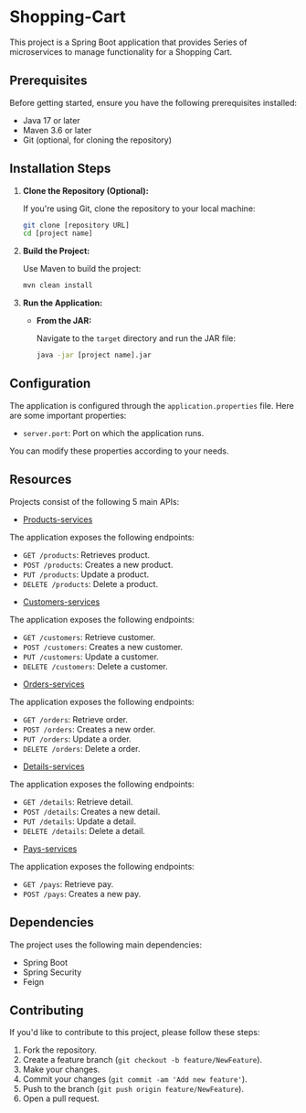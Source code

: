 # Shopping-Cart
This project is a Spring Boot application that provides Series of microservices to manage functionality for a Shopping Cart.

## Prerequisites

Before getting started, ensure you have the following prerequisites installed:

* Java 17 or later
* Maven 3.6 or later
* Git (optional, for cloning the repository)

## Installation Steps

1.  **Clone the Repository (Optional):**

    If you're using Git, clone the repository to your local machine:

    ```bash
    git clone [repository URL]
    cd [project name]
    ```

2.  **Build the Project:**

    Use Maven to build the project:

    ```bash
    mvn clean install
    ```

3.  **Run the Application:**

    * **From the JAR:**

        Navigate to the `target` directory and run the JAR file:

        ```bash
        java -jar [project name].jar

## Configuration

The application is configured through the `application.properties` file. Here are some important properties:

* `server.port`: Port on which the application runs.

You can modify these properties according to your needs.

## Resources
Projects consist of the following 5 main APIs:

- [Products-services](http://localhost:8080/products-services/v1/swagger-ui/index.html)

The application exposes the following endpoints:

* `GET /products`: Retrieves product.
* `POST /products`: Creates a new product.
* `PUT /products`: Update a product.
* `DELETE /products`: Delete a product.

- [Customers-services](http://localhost:8081/customers-services/v1/swagger-ui/index.html)

The application exposes the following endpoints:

* `GET /customers`: Retrieve customer.
* `POST /customers`: Creates a new customer.
* `PUT /customers`: Update a customer.
* `DELETE /customers`: Delete a customer.

- [Orders-services](http://localhost:8082/orders-services/v1/swagger-ui/index.html)

The application exposes the following endpoints:

* `GET /orders`: Retrieve order.
* `POST /orders`: Creates a new order.
* `PUT /orders`: Update a order.
* `DELETE /orders`: Delete a order.

- [Details-services](http://localhost:8083/details-services/v1/swagger-ui/index.html)

The application exposes the following endpoints:

* `GET /details`: Retrieve detail.
* `POST /details`: Creates a new detail.
* `PUT /details`: Update a detail.
* `DELETE /details`: Delete a detail.

- [Pays-services](http://localhost:8084/pays-services/v1/swagger-ui/index.html)

The application exposes the following endpoints:

* `GET /pays`: Retrieve pay.
* `POST /pays`: Creates a new pay.


## Dependencies

The project uses the following main dependencies:

* Spring Boot
* Spring Security
* Feign

## Contributing

If you'd like to contribute to this project, please follow these steps:

1.  Fork the repository.
2.  Create a feature branch (`git checkout -b feature/NewFeature`).
3.  Make your changes.
4.  Commit your changes (`git commit -am 'Add new feature'`).
5.  Push to the branch (`git push origin feature/NewFeature`).
6.  Open a pull request.